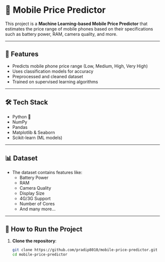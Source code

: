 # 📱 Mobile Price Predictor

This project is a **Machine Learning-based Mobile Price Predictor** that estimates the price range of mobile phones based on their specifications such as battery power, RAM, camera quality, and more.

---

## 🚀 Features

- Predicts mobile phone price range (Low, Medium, High, Very High)
- Uses classification models for accuracy
- Preprocessed and cleaned dataset
- Trained on supervised learning algorithms

---

## 🛠️ Tech Stack

- Python 🐍
- NumPy
- Pandas
- Matplotlib & Seaborn
- Scikit-learn (ML models)

---

## 📊 Dataset

- The dataset contains features like:
  - Battery Power
  - RAM
  - Camera Quality
  - Display Size
  - 4G/3G Support
  - Number of Cores
  - And many more...

---

## 🧪 How to Run the Project

1. **Clone the repository**:
   ```bash
   git clone https://github.com/pradip8010/mobile-price-predictor.git
   cd mobile-price-predictor
